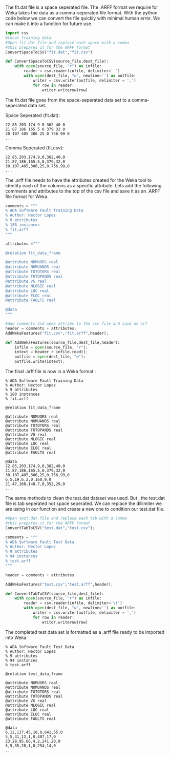 

```python

```

The fit.dat file is a space seperated file. The .ARFF format we require for Weka takes the data as a comma-seperated file format. With the python code below we can convert the file quickly with minimal human error. We can make it into a function for future use.


```python
import csv
#Local training data
#Open fit.dat file and replace each space with a comma
#this prepares it for the ARFF format
ConvertSpaceToCSV("fit.dat","fit.csv")
```


```python
def ConvertSpaceToCSV(source_file,dest_file):
    with open(source_file, "r") as infile:
        reader = csv.reader(infile, delimiter=' ')
        with open(dest_file, "w", newline='') as outfile:
            writer = csv.writer(outfile, delimiter = ',')
            for row in reader:
                writer.writerow(row)
```

The fit.dat file goes from the space-seperated data set to a comma-seperated data set.

Space Seperated (fit.dat):

    22 85 203 174 9 0 362 40 0
    21 87 186 165 5 0 379 32 0
    30 107 405 306 25 0 756 99 0
    ...


Comma Seperated (fit.csv):

    22,85,203,174,9,0,362,40,0
    21,87,186,165,5,0,379,32,0
    30,107,405,306,25,0,756,99,0
    ...

The .arff file needs to have the attributes created for the Weka tool to identify each of the columns as a specific attribute. Lets add the following comments and attributes to the top of the csv file and save it as an .ARFF file format for Weka.


```python
comments = """
% ADA Software Fault Training Data
% Author: Hector Lopez
% 9 attributes
% 188 instances
% fit.arff 
"""

attributes ="""

@relation fit_data_frame 

@attribute NUMUORS real 
@attribute NUMUANDS real 
@attribute TOTOTORS real 
@attribute TOTOPANDS real 
@attribute VG real 
@attribute NLOGIC real 
@attribute LOC real 
@attribute ELOC real 
@attribute FAULTS real 

@data 
"""

#Add comments and weka attribs to the csv file and save as arf
header = comments + attributes;
AddWekaFeatures("fit.csv","fit.arff",header);
```


```python
def AddWekaFeatures(source_file,dest_file,header):
    infile = open(source_file, "r");
    intext = header + infile.read();
    outfile = open(dest_file, "w");
    outfile.write(intext);
```

The final .arff file is now in a Weka format :

    % ADA Software Fault Training Data
    % Author: Hector Lopez
    % 9 attributes
    % 188 instances
    % fit.arff 

    @relation fit_data_frame 

    @attribute NUMUORS real 
    @attribute NUMUANDS real 
    @attribute TOTOTORS real 
    @attribute TOTOPANDS real 
    @attribute VG real 
    @attribute NLOGIC real 
    @attribute LOC real 
    @attribute ELOC real 
    @attribute FAULTS real 

    @data 
    22,85,203,174,9,0,362,40,0
    21,87,186,165,5,0,379,32,0
    30,107,405,306,25,0,756,99,0
    6,5,19,6,2,0,160,9,0
    21,47,168,148,7,0,352,29,0
    ...


The same methods to clean the test.dat dataset was used. But , the test.dat file is tab seperated not space seperated. We can replace the dillimiter we are using in our function and create a new one to condition our test.dat file.


```python
#Open test.dat file and replace each tab with a comma
#this prepares it for the ARFF format
ConvertTabToCSV("test.dat","test.csv");

comments = """
% ADA Software Fault Test Data
% Author: Hector Lopez
% 9 attributes
% 94 instances
% test.arff 
"""

header = comments + attributes

AddWekaFeatures("test.csv","test.arff",header);
```


```python
def ConvertTabToCSV(source_file,dest_file):
    with open(source_file, "r") as infile:
        reader = csv.reader(infile, delimiter='\t')
        with open(dest_file, "w", newline='') as outfile:
            writer = csv.writer(outfile, delimiter = ',')
            for row in reader:
                writer.writerow(row)
```

The completed test data set is formatted as a .arff file ready to be imported into Weka.

    % ADA Software Fault Test Data
    % Author: Hector Lopez
    % 9 attributes
    % 94 instances
    % test.arff 
    
    @relation test_data_frame 

    @attribute NUMUORS real 
    @attribute NUMUANDS real 
    @attribute TOTOTORS real 
    @attribute TOTOPANDS real 
    @attribute VG real 
    @attribute NLOGIC real 
    @attribute LOC real 
    @attribute ELOC real 
    @attribute FAULTS real 

    @data 
    6,12,127,45,10,0,641,55,0
    5,5,41,12,1,0,407,17,0
    23,28,95,66,4,2,241,20,0
    5,5,35,20,1,0,254,14,0
    ...
   

